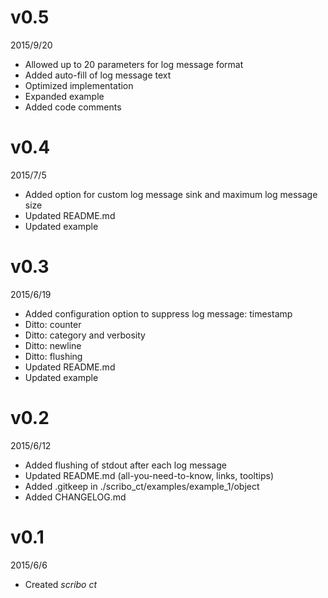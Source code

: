 # v0.5
2015/9/20
- Allowed up to 20 parameters for log message format
- Added auto-fill of log message text
- Optimized implementation
- Expanded example
- Added code comments

# v0.4
2015/7/5
- Added option for custom log message sink and maximum log message size
- Updated README.md
- Updated example

# v0.3
2015/6/19
- Added configuration option to suppress log message: timestamp
- Ditto: counter
- Ditto: category and verbosity
- Ditto: newline
- Ditto: flushing
- Updated README.md
- Updated example

# v0.2
2015/6/12
- Added flushing of stdout after each log message
- Updated README.md (all-you-need-to-know, links, tooltips)
- Added .gitkeep in ./scribo_ct/examples/example_1/object
- Added CHANGELOG.md

# v0.1
2015/6/6
- Created *scribo ct*
